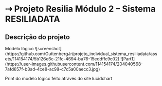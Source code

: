<h1> ⇢ Projeto Resilia Módulo 2 – Sistema RESILIADATA </h1>

<h2>Descrição do projeto</h2
- Realização da modelagem lógica de dados para o sistema RESILIADATA, que auxiliará na avaliação das tecnologias utilizadas pelas empresas parceiras e seus colaboradores.

<h2>Modelo lógico</h2>
![screenshot](https://github.com/GuttenbergJr/projeto_individual_sistema_resiliadata/assets/114154174/5b126e6c-21fc-4694-ba76-15eddffc9c02)
![Part1](https://user-images.githubusercontent.com/114154174/204040568-7afd657f-b3ad-4ce8-ac98-c7c5a00aecc3.jpg)
<p>Print do modelo lógico feito através do site lucidchart</p>
